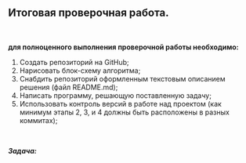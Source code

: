 ## __Итоговая проверочная работа.__ 
<br>

__для полноценного выполнения проверочной работы необходимо:__

1. Создать репозиторий на GitHub; 
2. Нарисовать блок-схему алгоритма; 
3. Снабдить репозиторий оформленным текстовым описанием решения (файл README.md); 
4. Написать программу, решающую поставленную задачу;  
5. Использовать контроль версий в работе над проектом (как минимум этапы 2, 3, и 4 должны быть расположены в разных коммитах); 
<br>

***Задача:*** 

